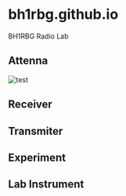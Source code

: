 # bh1rbg.github.io
BH1RBG Radio Lab

## Attenna
![test]("https://github.com/bh1rbg/bh1rbg.github.io/blob/master/long-wire-attenna.jpg?raw=true" "tst")
## Receiver

## Transmiter

## Experiment

## Lab Instrument
